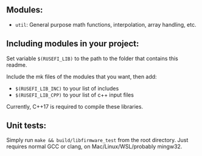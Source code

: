 ## Modules:
- `util`: General purpose math functions, interpolation, array handling, etc.

## Including modules in your project:

Set variable `$(RUSEFI_LIB)` to the path to the folder that contains this readme.

Include the mk files of the modules that you want, then add:
- `$(RUSEFI_LIB_INC)` to your list of includes
- `$(RUSEFI_LIB_CPP)` to your list of c++ input files

Currently, C++17 is required to compile these libraries.

## Unit tests:

Simply run `make && build/libfirmware_test` from the root directory. Just requires normal GCC or clang, on Mac/Linux/WSL/probably mingw32.
